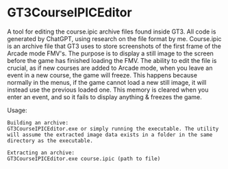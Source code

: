# GT3CourseIPICEditor
A tool for editing the course.ipic archive files found inside GT3. All code is generated by ChatGPT, using research on the file format by me.
Course.ipic is an archive file that GT3 uses to store screenshots of the first frame of the Arcade mode FMV's. The purpose is to display a still image to the screen before the game has finished loading the FMV.
The ability to edit the file is crucial, as if new courses are added to Arcade mode, when you leave an event in a new course, the game will freeze. This happens because normally in the menus, if the game cannot load a new still image, it will instead use the previous loaded one. This memory is cleared when you enter an event, and so it fails to display anything & freezes the game.

Usage:
````
Building an archive:
GT3CourseIPICEditor.exe or simply running the executable. The utility will assume the extracted image data exists in a folder in the same directory as the executable.

Extracting an archive:
GT3CourseIPICEditor.exe course.ipic (path to file)
````
